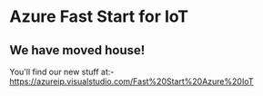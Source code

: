 # Azure Fast Start for IoT

## We have moved house!

You'll find our new stuff at:- https://azureip.visualstudio.com/Fast%20Start%20Azure%20IoT
